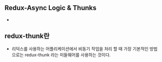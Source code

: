 ## Redux-Async Logic & Thunks
- 

## redux-thunk란
- 리덕스를 사용하는 어플리케이션에서 비동기 작업을 처리 할 때 가장 기본적인 방법으로는 redux-thunk 라는 미들웨어를 사용하는 것이다. 



